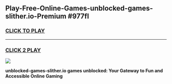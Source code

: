 
## Play-Free-Online-Games-unblocked-games-slither.io-Premium #977fl
<h3>
<a href="https://premium.freeplayer.one?title=unblocked-games-slither.io&ref=8M">CLICK TO PLAY</a></h3>
<hr>

<h3>
<a href="https://premium.freeplayer.one?title=unblocked-games-slither.io&ref=8M">CLICK 2 PLAY</a>
  
</h3>

<a href="https://premium.freeplayer.one?title=unblocked-games-slither.io&ref=8M"><img src="https://clearcache.store/games.png"></a>


**unblocked-games-slither.io games unblocked: Your Gateway to Fun and Accessible Online Gaming**

